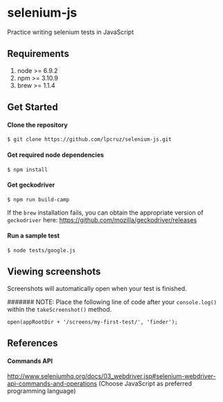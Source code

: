 # selenium-js

Practice writing selenium tests in JavaScript

## Requirements
1. node >= 6.9.2
2. npm >= 3.10.9
3. brew >= 1.1.4

## Get Started

#### Clone the repository

```
$ git clone https://github.com/lpcruz/selenium-js.git
```

#### Get required node dependencies

```
$ npm install
```


#### Get geckodriver

```
$ npm run build-camp
```

If the `brew` installation fails, you can obtain the appropriate version of `geckodriver` here: https://github.com/mozilla/geckodriver/releases

#### Run a sample test

```
$ node tests/google.js
```

## Viewing screenshots

Screenshots will automatically open when your test is finished.

####### NOTE: Place the following line of code after your `console.log()` within the `takeScreenshot()` method.

```
open(appRootDir + '/screens/my-first-test/', 'finder');
```

## References

#### Commands API
http://www.seleniumhq.org/docs/03_webdriver.jsp#selenium-webdriver-api-commands-and-operations (Choose JavaScript as preferred programming language)
